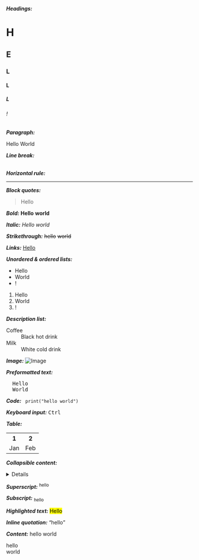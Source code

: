 ***Headings:***
<h1>H</h1>
<h2>E</h2>
<h3>L</h3>
<h4>L</h4>
<h5>L</h5>
<h6>!</h6>

***Paragraph:***
<p>Hello World</p>

***Line break:***
<br/>
<br/>

***Horizontal rule:***
<hr/>

***Block quotes:***
<blockquote>Hello</blockquote>

***Bold:***
<b>Hello</b>
<strong>world</strong>

***Italic:***
<i>Hello</i>
<em>world</em>

***Strikethrough:***
<del>hello</del>
<s>world</s>

***Links:***
<a href="https://github.com">Hello</a>

***Unordered & ordered lists:***
<ul>
  <li>Hello</li>
  <li>World</li>
  <li>!</li>
</ul>

<ol>
  <li>Hello</li>
  <li>World</li>
  <li>!</li>
</ol>

***Description list:***
<dl>
  <dt>Coffee</dt>
  <dd>Black hot drink</dd>
  <dt>Milk</dt>
  <dd>White cold drink</dd>
</dl>

***Image:***
<img src="" alt="Image">

***Preformatted text:***
<pre>
  Hello
  World
</pre>

***Code:***
<code> print("hello world") </code>

***Keyboard input:***
<kbd>Ctrl</kbd>

***Table:***
<table>
  <tr>
    <th>1</th>
    <th>2</th>
  </tr>
  <tr>
    <td>Jan</td>
    <td>Feb</td>
  </tr>
</table>

***Collapsible content:***
<details>
  hello world
</details>

***Superscript:***
<sup>hello</sup>

***Subscript:***
<sub>hello</sub>

***Highlighted text:***
<mark>Hello</mark>

***Inline quotation:***
<q>hello</q>

***Content:***
<span>hello</span>
<span>world</span>

<div>hello</div>
<div>world</div>

